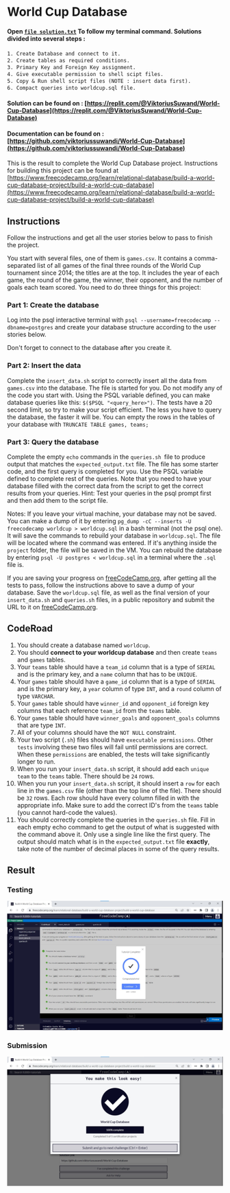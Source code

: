# World Cup Database
#### Open [`file solution.txt`](solution.txt) To follow my terminal command. Solutions divided into several steps :
    1. Create Database and connect to it.
    2. Create tables as required conditions.
    3. Primary Key and Foreign Key assignment.
    4. Give executable permission to shell scipt files.
    5. Copy & Run shell script files (NOTE : insert data first).
    6. Compact queries into worldcup.sql file.

#### Solution can be found on : [https://replit.com/@ViktoriusSuwand/World-Cup-Database](https://replit.com/@ViktoriusSuwand/World-Cup-Database)

#### Documentation can be found on : [https://github.com/viktoriussuwandi/World-Cup-Database](https://github.com/viktoriussuwandi/World-Cup-Database)

This is the result to complete the World Cup Database project. 
Instructions for building this project can be found at [https://www.freecodecamp.org/learn/relational-database/build-a-world-cup-database-project/build-a-world-cup-database](https://www.freecodecamp.org/learn/relational-database/build-a-world-cup-database-project/build-a-world-cup-database)

## Instructions
Follow the instructions and get all the user stories below to pass to finish the project.

You start with several files, one of them is `games.csv`. It contains a comma-separated list of all games of the final three rounds of the World Cup tournament since 2014; the titles are at the top. It includes the year of each game, the round of the game, the winner, their opponent, and the number of goals each team scored. You need to do three things for this project:

### Part 1: Create the database
Log into the psql interactive terminal with `psql --username=freecodecamp --dbname=postgres` and create your database structure according to the user stories below.

Don't forget to connect to the database after you create it.

### Part 2: Insert the data
Complete the `insert_data.sh` script to correctly insert all the data from `games.csv` into the database. The file is started for you. Do not modify any of the code you start with. Using the PSQL variable defined, you can make database queries like this: `$($PSQL "<query_here>")`. The tests have a 20 second limit, so try to make your script efficient. The less you have to query the database, the faster it will be. You can empty the rows in the tables of your database with `TRUNCATE TABLE games, teams;`

### Part 3: Query the database
Complete the empty `echo` commands in the `queries.sh `file to produce output that matches the `expected_output.txt` file. The file has some starter code, and the first query is completed for you. Use the PSQL variable defined to complete rest of the queries. Note that you need to have your database filled with the correct data from the script to get the correct results from your queries. Hint: Test your queries in the psql prompt first and then add them to the script file.

Notes:
If you leave your virtual machine, your database may not be saved. You can make a dump of it by entering `pg_dump -cC --inserts -U freecodecamp worldcup > worldcup.sql` in a bash terminal (not the psql one). It will save the commands to rebuild your database in `worldcup.sql`. The file will be located where the command was entered. If it's anything inside the `project` folder, the file will be saved in the VM. You can rebuild the database by entering `psql -U postgres < worldcup.sql` in a terminal where the `.sql` file is.

If you are saving your progress on [freeCodeCamp.org](freeCodeCamp.org), after getting all the tests to pass, follow the instructions above to save a dump of your database. Save the `worldcup.sql` file, as well as the final version of your `insert_data.sh` and `queries.sh` files, in a public repository and submit the URL to it on [freeCodeCamp.org](freeCodeCamp.org).

## CodeRoad
1. You should create a database named `worldcup`.
2. You should **connect to your worldcup database** and then create `teams` and `games` tables.
3. Your `teams` table should have a `team_id` column that is a type of `SERIAL` and is the primary key, and a `name` column that has to be `UNIQUE`.
4. Your `games` table should have a `game_id` column that is a type of `SERIAL` and is the primary key, a `year` column of type `INT`, and a `round` column of type `VARCHAR`.
5. Your `games` table should have `winner_id` and `opponent_id` foreign key columns that each reference `team_id` from the `teams` table.
6. Your `games` table should have `winner_goals` and `opponent_goals` columns that are type `INT`.
7. All of your columns should have the `NOT NULL` constraint.
8. Your two script (`.sh`) files should have `executable permissions`. Other `tests` involving these two files will fail until permissions are correct. When these `permissions` are enabled, the tests will take significantly longer to run.
9. When you run your `insert_data.sh` script, it should add each `unique team` to the `teams` table. There should be `24` rows.
10. When you run your `insert_data.sh` script, it should insert a `row` for each line in the `games.csv` file (other than the top line of the file). There should be `32` rows. Each row should have every column filled in with the appropriate info. Make sure to add the correct ID's from the `teams` table (you cannot hard-code the values).
11. You should correctly complete the queries in the `queries.sh` file. Fill in each empty echo command to get the output of what is suggested with the command above it. Only use a single line like the first query. The output should match what is in the `expected_output.txt` file **exactly**, take note of the number of decimal places in some of the query results.

## Result
### Testing
![Testing](testing.jpg)

### Submission
![Submission](submission.jpg)